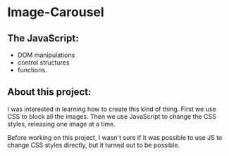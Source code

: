 # Image-Carousel


## The JavaScript:
- DOM manipulations
- control structures
- functions.


## About this project:
<p>I was interested in learning how to create this kind of thing. First we use CSS to block all the images. Then we use JavaScript to change the CSS styles, releasing one image at a time.</p>

<p>Before working on this project, I wasn't sure if it was possible to use JS to change CSS styles directly, but it turned out to be possible.</p>
